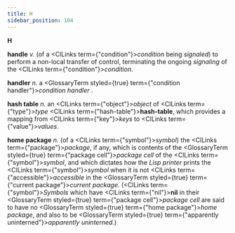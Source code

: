 ```yaml
---
title: H
sidebar_position: 104
---
```


**H** 



**handle** *v.* (of a <ClLinks  term={"condition"}><i>condition</i></ClLinks> being *signaled*) to perform a non-local transfer of control, terminating the ongoing *signaling* of the <ClLinks  term={"condition"}><i>condition</i></ClLinks>. 



**handler** *n.* a <GlossaryTerm styled={true} term={"condition handler"}><i>condition handler</i></GlossaryTerm> . 



**hash table** *n.* an <ClLinks  term={"object"}><i>object</i></ClLinks> of <ClLinks  term={"type"}><i>type</i></ClLinks> <ClLinks  term={"hash-table"}><b>hash-table</b></ClLinks>, which provides a mapping from <ClLinks  term={"key"}><i>keys</i></ClLinks> to <ClLinks  term={"value"}><i>values</i></ClLinks>. 



**home package** *n.* (of a <ClLinks  term={"symbol"}><i>symbol</i></ClLinks>) the <ClLinks  term={"package"}><i>package</i></ClLinks>, if any, which is contents of the <GlossaryTerm styled={true} term={"package cell"}><i>package cell</i></GlossaryTerm> of the <ClLinks  term={"symbol"}><i>symbol</i></ClLinks>, and which dictates how the *Lisp printer* prints the <ClLinks  term={"symbol"}><i>symbol</i></ClLinks> when it is not <ClLinks  term={"accessible"}><i>accessible</i></ClLinks> in the <GlossaryTerm styled={true} term={"current package"}><i>current package</i></GlossaryTerm>. (<ClLinks  term={"symbol"}><i>Symbols</i></ClLinks> which have <ClLinks  term={"nil"}><b>nil</b></ClLinks> in their <GlossaryTerm styled={true} term={"package cell"}><i>package cell</i></GlossaryTerm> are said to have no <GlossaryTerm styled={true} term={"home package"}><i>home package</i></GlossaryTerm>, and also to be <GlossaryTerm styled={true} term={"apparently uninterned"}><i>apparently uninterned</i></GlossaryTerm>.) 



